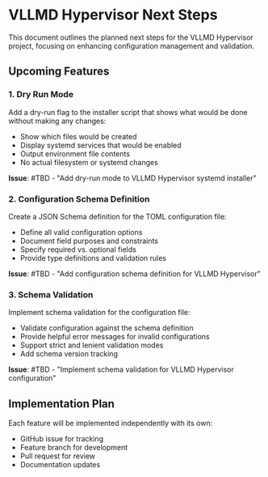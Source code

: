 # VLLMD Hypervisor Next Steps

This document outlines the planned next steps for the VLLMD Hypervisor project, focusing on enhancing configuration management and validation.

## Upcoming Features

### 1. Dry Run Mode

Add a dry-run flag to the installer script that shows what would be done without making any changes:

- Show which files would be created
- Display systemd services that would be enabled
- Output environment file contents
- No actual filesystem or systemd changes

**Issue**: #TBD - "Add dry-run mode to VLLMD Hypervisor systemd installer"

### 2. Configuration Schema Definition

Create a JSON Schema definition for the TOML configuration file:

- Define all valid configuration options
- Document field purposes and constraints
- Specify required vs. optional fields
- Provide type definitions and validation rules

**Issue**: #TBD - "Add configuration schema definition for VLLMD Hypervisor"

### 3. Schema Validation

Implement schema validation for the configuration file:

- Validate configuration against the schema definition
- Provide helpful error messages for invalid configurations
- Support strict and lenient validation modes
- Add schema version tracking

**Issue**: #TBD - "Implement schema validation for VLLMD Hypervisor configuration"

## Implementation Plan

Each feature will be implemented independently with its own:
- GitHub issue for tracking
- Feature branch for development
- Pull request for review
- Documentation updates

<!--
INSTRUCTIONS:

This is an iterative development process with the following steps for each feature:

1. ISSUE CREATION:
- Create a detailed GitHub issue for the feature
- Include motivation, requirements, and acceptance criteria
- Add relevant labels and assign to the sprint

2. BRANCH CREATION:
- Create a topic branch named: vllmd-hypervisor/<feature-name>
- Base it on the latest main branch

3. IMPLEMENTATION:
- Develop the feature according to the requirements
- Add tests to verify functionality
- Update documentation to reflect changes
- Follow existing coding patterns and style

4. PULL REQUEST:
- Create a pull request with a detailed description
- Reference the issue number with "Resolves #XX"
- Include testing evidence and implementation notes
- Request review from the team

5. REVIEW AND MERGE:
- Address review feedback
- Update the PR as needed
- Merge using rebase strategy (not merge commits)
- Delete the branch after successful merge

The features should be implemented in this order:
1. Dry Run Mode
2. Configuration Schema Definition
3. Schema Validation

Each feature builds upon the previous one but should be implemented with minimal dependencies to allow independent review and merging.
-->